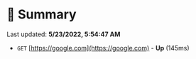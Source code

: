 # 📖 Summary
Last updated: **5/23/2022, 5:54:47 AM**

- `GET` [https://google.com](https://google.com) - **Up** (145ms)
